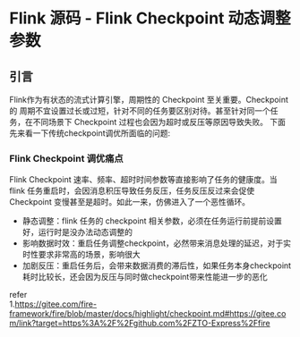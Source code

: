 # Flink 源码 - Flink Checkpoint 动态调整参数        

## 引言     
Flink作为有状态的流式计算引擎，周期性的 Checkpoint 至关重要。Checkpoint的 周期不宜设置过长或过短，针对不同的任务要区别对待。甚至针对同一个任务，在不同场景下 Checkpoint 过程也会因为超时或反压等原因导致失败。 下面先来看一下传统checkpoint调优所面临的问题:            


### Flink Checkpoint 调优痛点
Flink Checkpoint 速率、频率、超时时间参数等直接影响了任务的健康度。当 flink 任务重启时，会因消息积压导致任务反压，任务反压反过来会促使 Checkpoint 变慢甚至是超时。如此一来，仿佛进入了一个恶性循环。            
* 静态调整：flink 任务的 checkpoint 相关参数，必须在任务运行前提前设置好，运行时是没办法动态调整的       
* 影响数据时效：重启任务调整checkpoint，必然带来消息处理的延迟，对于实时性要求非常高的场景，影响很大      
* 加剧反压：重启任务后，会带来数据消费的滞后性，如果任务本身checkpoint耗时比较长，还会因为反压与同时做checkpoint带来性能进一步的恶化      






refer       
1.https://gitee.com/fire-framework/fire/blob/master/docs/highlight/checkpoint.md#https://gitee.com/link?target=https%3A%2F%2Fgithub.com%2FZTO-Express%2Ffire        
